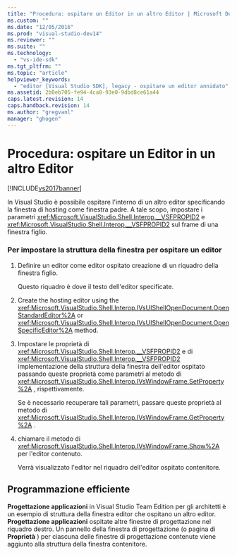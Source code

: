 ```yaml
---
title: "Procedura: ospitare un Editor in un altro Editor | Microsoft Docs"
ms.custom: ""
ms.date: "12/05/2016"
ms.prod: "visual-studio-dev14"
ms.reviewer: ""
ms.suite: ""
ms.technology: 
  - "vs-ide-sdk"
ms.tgt_pltfrm: ""
ms.topic: "article"
helpviewer_keywords: 
  - "editor [Visual Studio SDK], legacy - ospitare un editor annidato"
ms.assetid: 2b0eb705-fe94-4ca8-93e0-9dbd8ce61a44
caps.latest.revision: 14
caps.handback.revision: 14
ms.author: "gregvanl"
manager: "ghogen"
---
```

# Procedura: ospitare un Editor in un altro Editor
[!INCLUDE[vs2017banner](../code-quality/includes/vs2017banner.md)]

In Visual Studio è possibile ospitare l'interno di un altro editor specificando la finestra di hosting come finestra padre.  A tale scopo, impostare i parametri <xref:Microsoft.VisualStudio.Shell.Interop.__VSFPROPID2> e <xref:Microsoft.VisualStudio.Shell.Interop.__VSFPROPID2> sul frame di una finestra figlio.  
  
### Per impostare la struttura della finestra per ospitare un editor  
  
1.  Definire un editor come editor ospitato creazione di un riquadro della finestra figlio.  
  
     Questo riquadro è dove il testo dell'editor specificate.  
  
2.  Create the hosting editor using the <xref:Microsoft.VisualStudio.Shell.Interop.IVsUIShellOpenDocument.OpenStandardEditor%2A> or <xref:Microsoft.VisualStudio.Shell.Interop.IVsUIShellOpenDocument.OpenSpecificEditor%2A> method.  
  
3.  Impostare le proprietà di <xref:Microsoft.VisualStudio.Shell.Interop.__VSFPROPID2> e di <xref:Microsoft.VisualStudio.Shell.Interop.__VSFPROPID2> implementazione della struttura della finestra dell'editor ospitato passando queste proprietà come parametri al metodo di <xref:Microsoft.VisualStudio.Shell.Interop.IVsWindowFrame.SetProperty%2A> , rispettivamente.  
  
     Se è necessario recuperare tali parametri, passare queste proprietà al metodo di <xref:Microsoft.VisualStudio.Shell.Interop.IVsWindowFrame.GetProperty%2A> .  
  
4.  chiamare il metodo di <xref:Microsoft.VisualStudio.Shell.Interop.IVsWindowFrame.Show%2A> per l'editor contenuto.  
  
     Verrà visualizzato l'editor nel riquadro dell'editor ospitato contenitore.  
  
## Programmazione efficiente  
 **Progettazione applicazioni** in Visual Studio Team Edition per gli architetti è un esempio di struttura della finestra editor che ospitano un altro editor.  **Progettazione applicazioni** ospitate altre finestre di progettazione nel riquadro destro.  Un pannello della finestra di progettazione \(o pagina di **Proprietà** \) per ciascuna delle finestre di progettazione contenute viene aggiunto alla struttura della finestra contenitore.